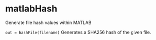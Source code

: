 # matlabHash
Generate file hash values within MATLAB

`out = hashFile(filename)` Generates a SHA256 hash of the given file.
